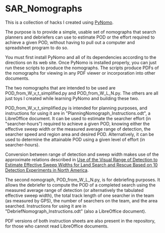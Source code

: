 # SAR_Nomographs

This is a collection of hacks I created using [PyNomo](http://www.pynomo.org/).

The purpose is to provide a simple, usable set of nomographs that
search planners and debriefers can use to estimate POD or the effort
required to achieve a given POD, without having to pull out a computer
and spreadsheet program to do so.

You must first install PyNomo and all of its dependencies according to
the directions on its web site.  Once PyNomo is installed properly,
you can just run these scripts to produce the nomographs.  The scripts
produce PDFs of the nomographs for viewing in any PDF viewer or
incorporation into other documents.

The two nomographs that are intended to be used are
POD_from_W_v_t_simplified.py and POD_from_W_L_N.py.  The others are
all just toys I created while learning PyNomo and building these two.

POD_from_W_v_t_simplified.py is intended for planning purposes, and
instructions for using it are in "PlanningNomograph_Instructions.odt",
a LibreOffice document.  It can be used to estimate the searcher
effort (in "searcher-hours") required to achieve a given POD, knowing
either the effective sweep width or the measured average range of
detection, the searcher speed and region area and desired POD.
Alternatively, it can be used to determine the attainable POD using a
given level of effort (in searcher-hours).

Conversion between range of detection and sweep width makes use of the
approximate relations described in [Use of the Visual Range of
Detection to Estimate Effective Sweep Widths for Land Search and
Rescue Based on 10 Detection Experiments in North
America](http://www.wemjournal.org/article/S1080-6032%2813%2900266-4/abstract).

The second nomograph, POD_from_W_L_N.py, is for debriefing purposes.
It allows the debriefer to compute the POD of a completed search using
the measured average range of detection (or alternatively the
tabulated effective sweep width), the total track length of one
searcher in the team (as measured by GPS), the number of searchers on
the team, and the area searched.  Instructions for using it are in
"DebriefNomograph_Instructions.odt" (also a LibreOffice document).
 


PDF versions of both instruction sheets are also present in the
repository, for those who cannot read LibreOffice documents.